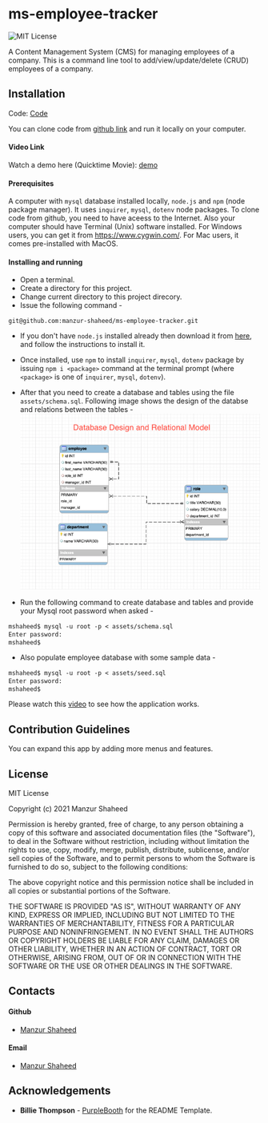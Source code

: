 # ms-employee-tracker
![MIT License](https://img.shields.io/badge/License-MIT-blue.svg)

A Content Management System (CMS) for managing employees of a company. This is a command line tool to add/view/update/delete (CRUD) employees of a company.

## Installation

Code: [Code](https://github.com/manzur-shaheed/ms-employee-tracker) 

You can clone code from [github link](https://github.com/manzur-shaheed/ms-employee-tracker) and run it locally on your computer. 

#### Video Link
Watch a demo here (Quicktime Movie): [demo](https://drive.google.com/file/d/1jLAbYzBIuzytTycfBBPaeWNmKEw6ofr6/view?usp=sharing)
#### Prerequisites 
A computer with ```mysql``` database installed locally, ```node.js``` and ```npm``` (node package manager). It uses ```inquirer```, ```mysql```, ```dotenv``` node packages. To clone code from github, you need to have aceess to the Internet. Also your computer should have Terminal (Unix) software installed. For Windows users, you can get it from https://www.cygwin.com/. For Mac users, it comes pre-installed with MacOS. 

#### Installing and running 
- Open a terminal.
- Create a directory for this project.
- Change current directory to this project direcory.
- Issue the following command -
```
git@github.com:manzur-shaheed/ms-employee-tracker.git
```
- If you don't have ```node.js``` installed already then download it from [here](https://nodejs.org/en/download/), and follow the instructions to install it.
- Once installed, use ```npm``` to install ```inquirer```, ```mysql```, ```dotenv``` package by issuing ```npm i <package>``` command at the terminal prompt (where ```<package>``` is one of ```inquirer```, ```mysql```, ```dotenv```).
- After that you need to create a database and tables using the file ```assets/schema.sql```. Following image shows the design of the databse and relations between the tables -
![db_desgn](./assets/images/ms-et-db-design.png)

- Run the following command to create database and tables and provide your Mysql root password when asked -
```
mshaheed$ mysql -u root -p < assets/schema.sql
Enter password:
mshaheed$
```
- Also populate employee database with some sample data -
```
mshaheed$ mysql -u root -p < assets/seed.sql
Enter password:
mshaheed$
```

Please watch this [video](https://drive.google.com/file/d/1jLAbYzBIuzytTycfBBPaeWNmKEw6ofr6/view?usp=sharing) to see how the application works.

## Contribution Guidelines
You can expand this app by adding more menus and features.
## License
MIT License

Copyright (c) 2021 Manzur Shaheed

Permission is hereby granted, free of charge, to any person obtaining a copy of this software and associated documentation files (the "Software"), to deal in the Software without restriction, including without limitation the rights to use, copy, modify, merge, publish, distribute, sublicense, and/or sell copies of the Software, and to permit persons to whom the Software is furnished to do so, subject to the following conditions:

The above copyright notice and this permission notice shall be included in all copies or substantial portions of the Software.

THE SOFTWARE IS PROVIDED "AS IS", WITHOUT WARRANTY OF ANY KIND, EXPRESS OR IMPLIED, INCLUDING BUT NOT LIMITED TO THE WARRANTIES OF MERCHANTABILITY, FITNESS FOR A PARTICULAR PURPOSE AND NONINFRINGEMENT. IN NO EVENT SHALL THE AUTHORS OR COPYRIGHT HOLDERS BE LIABLE FOR ANY CLAIM, DAMAGES OR OTHER LIABILITY, WHETHER IN AN ACTION OF CONTRACT, TORT OR OTHERWISE, ARISING FROM, OUT OF OR IN CONNECTION WITH THE SOFTWARE OR THE USE OR OTHER DEALINGS IN THE SOFTWARE.
## Contacts
#### Github
- [Manzur Shaheed](https://github.com/manzur-shaheed/)
#### Email
- [Manzur Shaheed](mailto:shaheed_manzur@yahoo.com)
## Acknowledgements
* **Billie Thompson** - [PurpleBooth](https://github.com/PurpleBooth) for the README Template.


